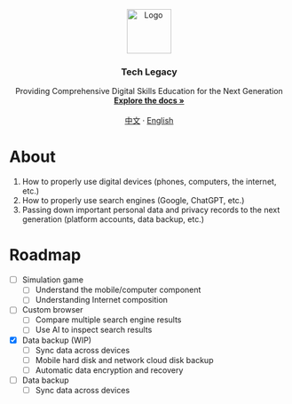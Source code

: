 <div align="center">
  <a href="https://github.com/tech-legacy/tech-legacy">
    <img src="images/logo.png" alt="Logo" width="80" height="80">
  </a>

  <h3 align="center">Tech Legacy</h3>

  <p align="center">
    Providing Comprehensive Digital Skills Education for the Next Generation
    <br />
    <a href="https://github.com/tech-legacy/tech-legacy"><strong>Explore the docs »</strong></a>
    <br />
    <br />
    <a href="https://github.com/tech-legacy/tech-legacy/README.md">中文</a>
    ·
    <a href="https://github.com/tech-legacy/tech-legacy/README.en-us.md">English</a>
  </p>
</div>

# About

1. How to properly use digital devices (phones, computers, the internet, etc.)
2. How to properly use search engines (Google, ChatGPT, etc.)
3. Passing down important personal data and privacy records to the next generation (platform accounts, data backup, etc.)

# Roadmap

- [ ] Simulation game
  - [ ] Understand the mobile/computer component
  - [ ] Understanding Internet composition
- [ ] Custom browser
  - [ ] Compare multiple search engine results
  - [ ] Use AI to inspect search results
- [x] Data backup (WIP)
  - [ ] Sync data across devices
  - [ ] Mobile hard disk and network cloud disk backup
  - [ ] Automatic data encryption and recovery
- [ ] Data backup
  - [ ] Sync data across devices
